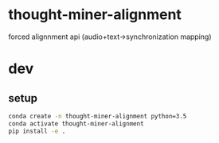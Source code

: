 # thought-miner-alignment

forced alignnment api (audio+text->synchronization mapping)

# dev
## setup
```bash
conda create -n thought-miner-alignment python=3.5
conda activate thought-miner-alignment
pip install -e .
```